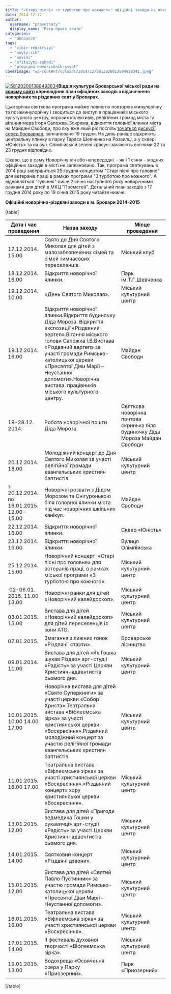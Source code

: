 ```yaml
---
title: "«Старі пісні» «з турботою про кожного»: офіційні заходи на новорічні свята у Броварах"
date: 2014-12-12
author: 
  username: "pravoznaty"
  display_name: "Маєш право знати"
categories: 
  - "announce"
tags: 
  - "vibir-redaktsiyi"
  - "noviy-rik"
  - "novini"
  - "ofitsiyni-zahodi"
  - "programa-novorichnih-svyat"
coverImage: "wp-content/uploads/2014/12/5812020013884938341.jpeg"
---
```


[![581202001388493834](https://mpz.brovary.org/wp-content/uploads/2014/12/5812020013884938341.jpeg)](https://mpz.brovary.org/wp-content/uploads/2014/12/5812020013884938341.jpeg)**Відділ культури Броварської міської ради на [своєму сайті](https://www.kulturabr.kiev.ua/) оприлюднив план офіційних заходів з відзначення новорічних та різдвяних свят у Броварах.**

Цьогорічна святкова програма майже повністю повторює минулорічну та позаминулорічну і зводиться до виступів працівників міського культурного центру, хорових колективів, релігійних громад міста та вітання мера Ігоря Сапожка. Зокрема, відкриття головної ялинки міста на Майдані Свободи, про яку вже який рік поспіль [точаться дискусії серед броварчан](https://www.facebook.com/photo.php?fbid=896829563673988&set=gm.944866548876645&type=1&theater), заплановано 19 грудня. На день раніше відкриють центральну ялинку в парку Тараса Шевченка на Розвилці, а у сквері «Юність» та на вул. Олімпійській зелені красуні засяюють вогнями 22 та 23 грудня відповідно.

Цікаво, що в саму Новорічну ніч або напередодні  - як і 1 січня - жодних офіційних заходів в місті не заплановано. Так, програма святкувань в 2014 році завершиться 25 грудня концертом "Старі пісні про головне" для ветеранів праці в рамках програми "З турботою про кожного". А відновляться "гуляння" лише 2 січня наступного року новорічними ранками для дітей в МКЦ "Прометей". Детальний план заходів з 17 грудня 2014 року по 19 січня 2015 року читайте нижче.

**Офіційні новорічно-різдвяні заходи в м. Бровари 2014-2015**

\[table\]

|   **Дата і час проведення**   |   **Назва заходу**   |   **Місце проведення**   |
| --- | --- | --- |
|   17.12.2014. 15.00   | Свято до Дня Святого Миколая для дітей з малозабезпечених сімей та сімей тимчасових переселенців. |   Міський клуб   |
|   18.12.2014. 16.00   | Відкриття новорічної ялинки. |   Парк ім.Т.Г.Шевченка   |
|   19.12.2014. 10.00   | «День Святого Миколая». |   Міський культурний центр   |
|   19.12.2014. 16.00   | Відкриття новорічної ялинки.Відкриття будиночку Діда Мороза. Відкриття експозиції «Різдвяний вертеп».Вітання міського голови Сапожка І.В.Вистава «Різдвяний вертеп» за участі громади Римсько-католицької церкви «Пресвятої Діви Марії – Неустанної допомоги».Новорічна вистава  працівників міського культурного центру.    |   Майдан Свободи   |
|   19-28.12. 2014. | Робота новорічної пошти Діда Мороза. | Святкова новорічна почтова скринька біля будиночку Діда Мороза  Майдан Свободи   |
|   20.12.2014. 18.00   | Молодіжний концерт до Дня Святого Миколая за участі релігійної громади євангельських християн баптистів. |   Міський культурний центр   |
|   з 20.12.2014. по  16.01.2015. 12.00-15.00   | Новорічні розваги з Дідом Морозом та Снігуронькою біля головної ялинки міста під час новорічних шкільних канікул. |   Майдан Свободи   |
|   22.12.2014. 16.00   | Відкриття новорічної ялинки. |   Сквер «Юність»   |
|   23.12.2014. 16.00   | Відкриття новорічної ялинки. |   Вулиця Олімпійська   |
|   25.12.2014. 15.00   | Новорічний концерт  «Старі пісні про головне» для ветеранів праці, в рамках міської програми «З турботою про кожного». |   Міський культурний центр   |
|    02-06.01. 2015. 11.00  13.00   | Новорічні ранки для дітей «Новорічний калейдоскоп». |   Міський культурний центр   |
|   03.01.2015. 15.00   | Вистава для дітей «Новорічний калейдоскоп» для дітей переселенців із зони АТО. |   Міський культурний центр   |
|   07.01.2015. | Змагання з лижних гонок «Різдвяні  старти». |   Броварське лісництво   |
|   09.01.2014. 11.00   | Вистава для дітей «Як Гошка шукав Різдво» арт-студії «Радість» за участі Церкви Християн-адвентистів сьомого дня. |   Міський культурний центр   |
|   10.01.2015. 10.00  14.00  17.00   | Новорічна вистава для дітей «Свято Суперкниги» за участі церкви «Собор Христа».Театральна вистава «Віфлеємська зірка» за участі християнської церкви «Воскресіння».Різдвяний молодіжний концерт за участю релігійної громади євангельських християн баптистів. |   Міський культурний центр   |
|   11.01.2015. 16.00  17.00   | Театральна вистава «Віфлеємська зірка» за участі християнської церкви «Воскресіння».«Різдвяний концерт» хору християнської церкви «Воскресіння». |   Міський культурний центр   |
|   13.01.2015. 12.00   | Вистава для дітей «Пригоди ведмедика Гошки у рукавичці» арт-студії «Радість» за участі Церкви Християн-адвентистів сьомого дня. |   Міський культурний центр   |
|   14.01.2015. 14.00   | Святковий концерт «Різдвяні дзвони». |   Міський культурний центр   |
|   15.01.2015. 12.00   | Вистава для дітей «Святий Павло Пустинник» за участю громади Римсько-католицької церкви «Пресвятої Діви Марії – Неустанної допомоги». |   Міський культурний центр   |
|   16.01.2015. 16.00   | Театральна вистава «Віфлеємська зірка» за участі християнської церкви «Воскресіння». |   Міський культурний центр   |
|   17.01.2015. 14.00   | ІІ фестиваль духовної творчості «Віфлеємська зірка». |   Міський культурний центр   |
|   19.01.2015. 13.00   | Водохреща «Освячення озера у Парку «Приозерний». |   Парк «Приозерний»   |

\[/table\]
